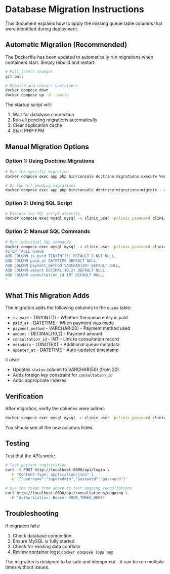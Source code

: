 # Database Migration Instructions

This document explains how to apply the missing queue table columns that were identified during deployment.

## Automatic Migration (Recommended)

The Dockerfile has been updated to automatically run migrations when containers start. Simply rebuild and restart:

```bash
# Pull latest changes
git pull

# Rebuild and restart containers
docker compose down
docker compose up -d --build
```

The startup script will:
1. Wait for database connection
2. Run all pending migrations automatically
3. Clear application cache
4. Start PHP-FPM

## Manual Migration Options

### Option 1: Using Doctrine Migrations

```bash
# Run the specific migration
docker compose exec app php bin/console doctrine:migrations:execute Version20250802000000_AddMissingQueueColumns --up

# Or run all pending migrations
docker compose exec app php bin/console doctrine:migrations:migrate --no-interaction
```

### Option 2: Using SQL Script

```bash
# Execute the SQL script directly
docker compose exec mysql mysql -u clinic_user -pclinic_password clinic_db < database/add_missing_queue_columns.sql
```

### Option 3: Manual SQL Commands

```bash
# Run individual SQL commands
docker compose exec mysql mysql -u clinic_user -pclinic_password clinic_db -e "
ALTER TABLE queue 
ADD COLUMN is_paid TINYINT(1) DEFAULT 0 NOT NULL,
ADD COLUMN paid_at DATETIME DEFAULT NULL,
ADD COLUMN payment_method VARCHAR(20) DEFAULT NULL,
ADD COLUMN amount DECIMAL(10,2) DEFAULT NULL,
ADD COLUMN consultation_id INT DEFAULT NULL;
"
```

## What This Migration Adds

The migration adds the following columns to the `queue` table:

- `is_paid` - TINYINT(1) - Whether the queue entry is paid
- `paid_at` - DATETIME - When payment was made
- `payment_method` - VARCHAR(20) - Payment method used
- `amount` - DECIMAL(10,2) - Payment amount
- `consultation_id` - INT - Link to consultation record
- `metadata` - LONGTEXT - Additional queue metadata
- `updated_at` - DATETIME - Auto-updated timestamp

It also:
- Updates `status` column to VARCHAR(50) (from 20)
- Adds foreign key constraint for `consultation_id`
- Adds appropriate indexes

## Verification

After migration, verify the columns were added:

```bash
docker compose exec mysql mysql -u clinic_user -pclinic_password clinic_db -e "DESCRIBE queue;"
```

You should see all the new columns listed.

## Testing

Test that the APIs work:

```bash
# Test patient registration
curl -X POST http://localhost:8090/api/login \
  -H "Content-Type: application/json" \
  -d '{"username":"superadmin","password":"password"}'

# Use the token from above to test ongoing consultations
curl http://localhost:8090/api/consultations/ongoing \
  -H "Authorization: Bearer YOUR_TOKEN_HERE"
```

## Troubleshooting

If migration fails:
1. Check database connection
2. Ensure MySQL is fully started
3. Check for existing data conflicts
4. Review container logs: `docker compose logs app`

The migration is designed to be safe and idempotent - it can be run multiple times without issues.